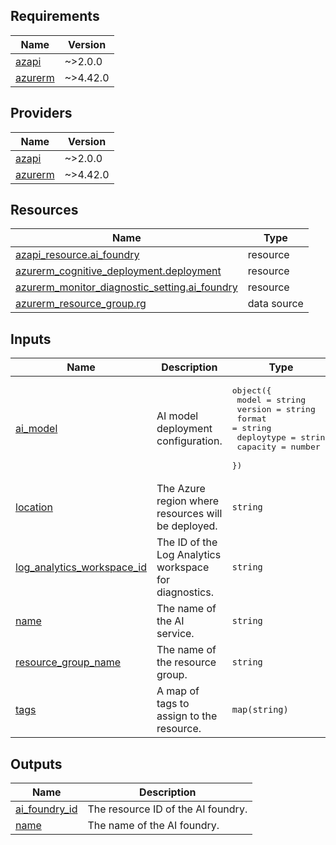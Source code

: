 <!-- BEGIN_TF_DOCS -->
## Requirements

| Name | Version |
|------|---------|
| <a name="requirement_azapi"></a> [azapi](#requirement\_azapi) | ~>2.0.0 |
| <a name="requirement_azurerm"></a> [azurerm](#requirement\_azurerm) | ~>4.42.0 |

## Providers

| Name | Version |
|------|---------|
| <a name="provider_azapi"></a> [azapi](#provider\_azapi) | ~>2.0.0 |
| <a name="provider_azurerm"></a> [azurerm](#provider\_azurerm) | ~>4.42.0 |

## Resources

| Name | Type |
|------|------|
| [azapi_resource.ai_foundry](https://registry.terraform.io/providers/Azure/azapi/latest/docs/resources/resource) | resource |
| [azurerm_cognitive_deployment.deployment](https://registry.terraform.io/providers/hashicorp/azurerm/latest/docs/resources/cognitive_deployment) | resource |
| [azurerm_monitor_diagnostic_setting.ai_foundry](https://registry.terraform.io/providers/hashicorp/azurerm/latest/docs/resources/monitor_diagnostic_setting) | resource |
| [azurerm_resource_group.rg](https://registry.terraform.io/providers/hashicorp/azurerm/latest/docs/data-sources/resource_group) | data source |

## Inputs

| Name | Description | Type | Default | Required |
|------|-------------|------|---------|:--------:|
| <a name="input_ai_model"></a> [ai\_model](#input\_ai\_model) | AI model deployment configuration. | <pre>object({<br/>    model      = string<br/>    version    = string<br/>    format     = string<br/>    deploytype = string<br/>    capacity   = number<br/>  })</pre> | n/a | yes |
| <a name="input_location"></a> [location](#input\_location) | The Azure region where resources will be deployed. | `string` | n/a | yes |
| <a name="input_log_analytics_workspace_id"></a> [log\_analytics\_workspace\_id](#input\_log\_analytics\_workspace\_id) | The ID of the Log Analytics workspace for diagnostics. | `string` | n/a | yes |
| <a name="input_name"></a> [name](#input\_name) | The name of the AI service. | `string` | n/a | yes |
| <a name="input_resource_group_name"></a> [resource\_group\_name](#input\_resource\_group\_name) | The name of the resource group. | `string` | n/a | yes |
| <a name="input_tags"></a> [tags](#input\_tags) | A map of tags to assign to the resource. | `map(string)` | `{}` | no |

## Outputs

| Name | Description |
|------|-------------|
| <a name="output_ai_foundry_id"></a> [ai\_foundry\_id](#output\_ai\_foundry\_id) | The resource ID of the AI foundry. |
| <a name="output_name"></a> [name](#output\_name) | The name of the AI foundry. |
<!-- END_TF_DOCS -->